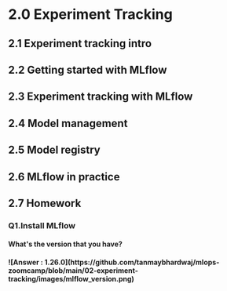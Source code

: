 <h1> 2.0 Experiment Tracking </h1>

<h2> 2.1 Experiment tracking intro </h2>

<h2> 2.2 Getting started with MLflow </h2>

<h2> 2.3 Experiment tracking with MLflow </h2>

<h2> 2.4 Model management </h2>

<h2> 2.5 Model registry </h2>

<h2> 2.6 MLflow in practice </h2>

<h2> 2.7 Homework </h2>

<h3> Q1.Install MLflow </h3>
  <h4> What's the version that you have? </h3>
  <h4>![Answer : 1.26.0](https://github.com/tanmaybhardwaj/mlops-zoomcamp/blob/main/02-experiment-tracking/images/mlflow_version.png)</h4>
  

